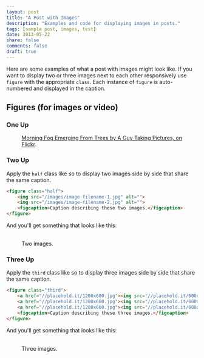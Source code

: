 ```yaml
---
layout: post
title: "A Post with Images"
description: "Examples and code for displaying images in posts."
tags: [sample post, images, test]
date: 2013-05-22
share: false
comments: false
draft: true
---
```


Here are some examples of what a post with images might look like. If you want to display two or three images next to each other responsively use `figure` with the appropriate `class`. Each instance of `figure` is auto-numbered and displayed in the caption.

## Figures (for images or video)

### One Up

<figure>
	<a href="//farm9.staticflickr.com/8426/7758832526_cc8f681e48_b.jpg"><img src="//farm9.staticflickr.com/8426/7758832526_cc8f681e48_c.jpg" alt=""></a>
	<figcaption><a href="//www.flickr.com/photos/80901381@N04/7758832526/" title="Morning Fog Emerging From Trees by A Guy Taking Pictures, on Flickr">Morning Fog Emerging From Trees by A Guy Taking Pictures, on Flickr</a>.</figcaption>
</figure>

### Two Up

Apply the `half` class like so to display two images side by side that share the same caption.

```html
<figure class="half">
	<img src="/images/image-filename-1.jpg" alt="">
	<img src="/images/image-filename-2.jpg" alt="">
	<figcaption>Caption describing these two images.</figcaption>
</figure>
```

And you'll get something that looks like this:

<figure class="half">
	<a href="//placehold.it/1200x600.jpg"><img src="//placehold.it/600x300.jpg" alt=""></a>
	<a href="//placehold.it/1200x600.jpg"><img src="//placehold.it/600x300.jpg" alt=""></a>
	<img src="//placehold.it/600x300.jpg" alt="">
	<img src="//placehold.it/600x300.jpg" alt="">
	<figcaption>Two images.</figcaption>
</figure>

### Three Up

Apply the `third` class like so to display three images side by side that share the same caption.

```html
<figure class="third">
	<a href="//placehold.it/1200x600.jpg"><img src="//placehold.it/600x300.jpg" alt=""></a>
	<a href="//placehold.it/1200x600.jpg"><img src="//placehold.it/600x300.jpg" alt=""></a>
	<a href="//placehold.it/1200x600.jpg"><img src="//placehold.it/600x300.jpg" alt=""></a>
	<figcaption>Caption describing these three images.</figcaption>
</figure>
```

And you'll get something that looks like this:

<figure class="third">
	<a href="//placehold.it/1200x600.jpg"><img src="//placehold.it/600x300.jpg" alt=""></a>
	<a href="//placehold.it/1200x600.jpg"><img src="//placehold.it/600x300.jpg" alt=""></a>
	<a href="//placehold.it/1200x600.jpg"><img src="//placehold.it/600x300.jpg" alt=""></a>
	<a href="//placehold.it/1200x600.jpg"><img src="//placehold.it/600x300.jpg" alt=""></a>
	<a href="//placehold.it/1200x600.jpg"><img src="//placehold.it/600x300.jpg" alt=""></a>
	<a href="//placehold.it/1200x600.jpg"><img src="//placehold.it/600x300.jpg" alt=""></a>
	<figcaption>Three images.</figcaption>
</figure>
